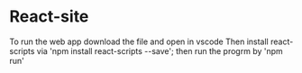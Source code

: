 # React-site

To run the web app download the file and open in vscode
Then install react-scripts via 'npm install react-scripts --save';
then run the progrm by 'npm run'
